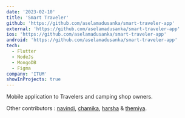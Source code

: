 ```yaml
---
date: '2023-02-10'
title: 'Smart Traveler'
github: 'https://github.com/aselamadusanka/smart-traveler-app'
external: 'https://github.com/aselamadusanka/smart-traveler-app'
ios: 'https://github.com/aselamadusanka/smart-traveler-app'
android: 'https://github.com/aselamadusanka/smart-traveler-app'
tech:
  - Flutter
  - NodeJs
  - MongoDB
  - Figma
company: 'ITUM'
showInProjects: true
---
```


Mobile application to Travelers and camping shop owners.

Other contributors : [navindi](https://github.com/Navindi-Nimasha), [chamika](https://github.com/dilshanbeligala), [harsha](https://github.com/Harshawalisundara) & [themiya](https://www.linkedin.com/in/themiya-dissanayake06).
